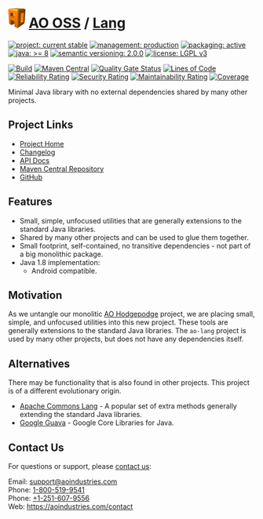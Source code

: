 # [<img src="ao-logo.png" alt="AO Logo" width="35" height="40">](https://github.com/ao-apps) [AO OSS](https://github.com/ao-apps/ao-oss) / [Lang](https://github.com/ao-apps/ao-lang)

[![project: current stable](https://oss.aoapps.com/ao-badges/project-current-stable.svg)](https://aoindustries.com/life-cycle#project-current-stable)
[![management: production](https://oss.aoapps.com/ao-badges/management-production.svg)](https://aoindustries.com/life-cycle#management-production)
[![packaging: active](https://oss.aoapps.com/ao-badges/packaging-active.svg)](https://aoindustries.com/life-cycle#packaging-active)  
[![java: &gt;= 8](https://oss.aoapps.com/ao-badges/java-8.svg)](https://docs.oracle.com/javase/8/)
[![semantic versioning: 2.0.0](https://oss.aoapps.com/ao-badges/semver-2.0.0.svg)](https://semver.org/spec/v2.0.0.html)
[![license: LGPL v3](https://oss.aoapps.com/ao-badges/license-lgpl-3.0.svg)](https://www.gnu.org/licenses/lgpl-3.0)

[![Build](https://github.com/ao-apps/ao-lang/workflows/Build/badge.svg?branch=master)](https://github.com/ao-apps/ao-lang/actions?query=workflow%3ABuild)
[![Maven Central](https://maven-badges.herokuapp.com/maven-central/com.aoapps/ao-lang/badge.svg)](https://maven-badges.herokuapp.com/maven-central/com.aoapps/ao-lang)
[![Quality Gate Status](https://sonarcloud.io/api/project_badges/measure?branch=master&project=com.aoapps%3Aao-lang&metric=alert_status)](https://sonarcloud.io/dashboard?branch=master&id=com.aoapps%3Aao-lang)
[![Lines of Code](https://sonarcloud.io/api/project_badges/measure?branch=master&project=com.aoapps%3Aao-lang&metric=ncloc)](https://sonarcloud.io/component_measures?branch=master&id=com.aoapps%3Aao-lang&metric=ncloc)  
[![Reliability Rating](https://sonarcloud.io/api/project_badges/measure?branch=master&project=com.aoapps%3Aao-lang&metric=reliability_rating)](https://sonarcloud.io/component_measures?branch=master&id=com.aoapps%3Aao-lang&metric=Reliability)
[![Security Rating](https://sonarcloud.io/api/project_badges/measure?branch=master&project=com.aoapps%3Aao-lang&metric=security_rating)](https://sonarcloud.io/component_measures?branch=master&id=com.aoapps%3Aao-lang&metric=Security)
[![Maintainability Rating](https://sonarcloud.io/api/project_badges/measure?branch=master&project=com.aoapps%3Aao-lang&metric=sqale_rating)](https://sonarcloud.io/component_measures?branch=master&id=com.aoapps%3Aao-lang&metric=Maintainability)
[![Coverage](https://sonarcloud.io/api/project_badges/measure?branch=master&project=com.aoapps%3Aao-lang&metric=coverage)](https://sonarcloud.io/component_measures?branch=master&id=com.aoapps%3Aao-lang&metric=Coverage)

Minimal Java library with no external dependencies shared by many other projects.

## Project Links
* [Project Home](https://oss.aoapps.com/lang/)
* [Changelog](https://oss.aoapps.com/lang/changelog)
* [API Docs](https://oss.aoapps.com/lang/apidocs/)
* [Maven Central Repository](https://central.sonatype.com/artifact/com.aoapps/ao-lang)
* [GitHub](https://github.com/ao-apps/ao-lang)

## Features
* Small, simple, unfocused utilities that are generally extensions to the standard Java libraries.
* Shared by many other projects and can be used to glue them together.
* Small footprint, self-contained, no transitive dependencies - not part of a big monolithic package.
* Java 1.8 implementation:
    * Android compatible.

## Motivation
As we untangle our monolitic [AO Hodgepodge](https://github.com/ao-apps/ao-hodgepodge) project, we are placing small, simple, and unfocused utilities into this new project.  These tools are generally extensions to the standard Java libraries.  The `ao-lang` project is used by many other projects, but does not have any dependencies itself.

## Alternatives
There may be functionality that is also found in other projects.  This project is of a different evolutionary origin.
* [Apache Commons Lang](https://commons.apache.org/proper/commons-lang/) - A popular set of extra methods generally extending the standard Java libraries.
* [Google Guava](https://github.com/google/guava) - Google Core Libraries for Java.

## Contact Us
For questions or support, please [contact us](https://aoindustries.com/contact):

Email: [support@aoindustries.com](mailto:support@aoindustries.com)  
Phone: [1-800-519-9541](tel:1-800-519-9541)  
Phone: [+1-251-607-9556](tel:+1-251-607-9556)  
Web: https://aoindustries.com/contact
